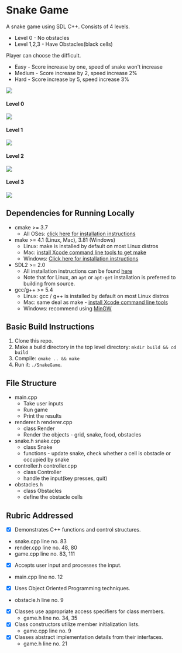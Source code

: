 # Snake Game 

A snake game using SDL C++. Consists of 4 levels.

* Level 0 - No obstacles 
* Level 1,2,3 - Have Obstacles(black cells)


Player can choose the difficult.
* Easy - Score increase by one, speed of snake won't increase 
* Medium - Score increase by 2, speed increase 2%
* Hard - Score increase by 5, speed increase 3%

<img src="main.png"/>

#### Level 0
<img src="level0.png"/>

#### Level 1
<img src="level1.png"/>

#### Level 2
<img src="level2.png"/>

#### Level 3
<img src="level3.png"/>



## Dependencies for Running Locally
* cmake >= 3.7
  * All OSes: [click here for installation instructions](https://cmake.org/install/)
* make >= 4.1 (Linux, Mac), 3.81 (Windows)
  * Linux: make is installed by default on most Linux distros
  * Mac: [install Xcode command line tools to get make](https://developer.apple.com/xcode/features/)
  * Windows: [Click here for installation instructions](http://gnuwin32.sourceforge.net/packages/make.htm)
* SDL2 >= 2.0
  * All installation instructions can be found [here](https://wiki.libsdl.org/Installation)
  * Note that for Linux, an `apt` or `apt-get` installation is preferred to building from source.
* gcc/g++ >= 5.4
  * Linux: gcc / g++ is installed by default on most Linux distros
  * Mac: same deal as make - [install Xcode command line tools](https://developer.apple.com/xcode/features/)
  * Windows: recommend using [MinGW](http://www.mingw.org/)

## Basic Build Instructions

1. Clone this repo.
2. Make a build directory in the top level directory: `mkdir build && cd build`
3. Compile: `cmake .. && make`
4. Run it: `./SnakeGame`.

## File Structure 

* main.cpp 
  - Take user inputs 
  - Run game
  - Print the results
* renderer.h renderer.cpp
  - class Render
  - Render the objects - grid, snake, food, obstacles
* snake.h snake.cpp
  - class Snake
  - functions - update snake, check whether a cell is obstacle or occupied by snake
* controller.h controller.cpp
  - class Controller
  - handle the input(key presses, quit)
* obstacles.h
  - class Obstacles
  - define the obstacle cells

## Rubric Addressed 

- [x]  Demonstrates C++ functions and control structures.
  - snake.cpp line no. 83
  - render.cpp line no. 48, 80
  - game.cpp line no. 83, 111
- [x]  Accepts user input and processes the input.
  - main.cpp line no. 12
- [x]  Uses Object Oriented Programming techniques.
  - obstacle.h line no. 9
- [x] Classes use appropriate access specifiers for class members.
  - game.h line no. 34, 35
- [x] Class constructors utilize member initialization lists.
  - game.cpp line no. 9
- [x] Classes abstract implementation details from their interfaces.
  - game.h line no. 21